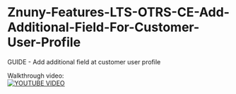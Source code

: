 # Znuny-Features-LTS-OTRS-CE-Add-Additional-Field-For-Customer-User-Profile
GUIDE - Add additional field at customer user profile

Walkthrough video:  
[![YOUTUBE VIDEO](https://img.youtube.com/vi/n2sRo3fH304/0.jpg)](https://youtu.be/n2sRo3fH304)  